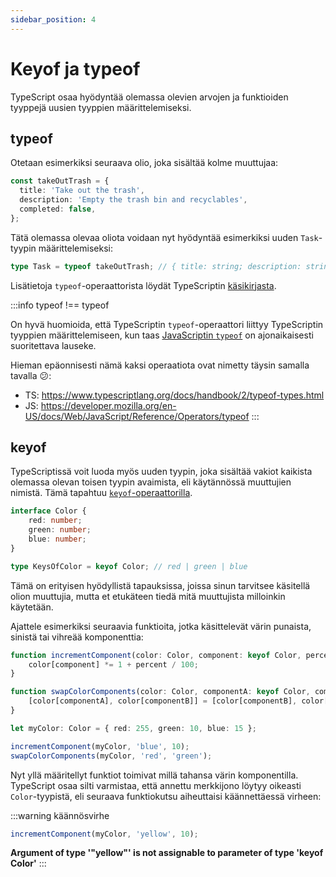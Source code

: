 ```yaml
---
sidebar_position: 4
---
```


# Keyof ja typeof

TypeScript osaa hyödyntää olemassa olevien arvojen ja funktioiden tyyppejä uusien tyyppien määrittelemiseksi.

## typeof

Otetaan esimerkiksi seuraava olio, joka sisältää kolme muuttujaa:

```ts
const takeOutTrash = {
  title: 'Take out the trash',
  description: 'Empty the trash bin and recyclables',
  completed: false,
};
```

Tätä olemassa olevaa oliota voidaan nyt hyödyntää esimerkiksi uuden `Task`-tyypin määrittelemiseksi:

```ts
type Task = typeof takeOutTrash; // { title: string; description: string; completed: boolean; }
```

Lisätietoja `typeof`-operaattorista löydät TypeScriptin [käsikirjasta](https://www.typescriptlang.org/docs/handbook/2/typeof-types.html).

:::info typeof !== typeof

On hyvä huomioida, että TypeScriptin `typeof`-operaattori liittyy TypeScriptin tyyppien määrittelemiseen, kun taas [JavaScriptin `typeof`](https://developer.mozilla.org/en-US/docs/Web/JavaScript/Reference/Operators/typeof) on ajonaikaisesti suoritettava lauseke.

Hieman epäonnisesti nämä kaksi operaatiota ovat nimetty täysin samalla tavalla 😕:

* TS: https://www.typescriptlang.org/docs/handbook/2/typeof-types.html
* JS: https://developer.mozilla.org/en-US/docs/Web/JavaScript/Reference/Operators/typeof
:::

## keyof

TypeScriptissä voit luoda myös uuden tyypin, joka sisältää vakiot kaikista olemassa olevan toisen tyypin avaimista, eli käytännössä muuttujien nimistä. Tämä tapahtuu [`keyof`-operaattorilla](https://www.typescriptlang.org/docs/handbook/2/keyof-types.html).

```ts
interface Color {
    red: number;
    green: number;
    blue: number;
}

type KeysOfColor = keyof Color; // red | green | blue
```

Tämä on erityisen hyödyllistä tapauksissa, joissa sinun tarvitsee käsitellä olion muuttujia, mutta et etukäteen tiedä mitä muuttujista milloinkin käytetään.

Ajattele esimerkiksi seuraavia funktioita, jotka käsittelevät värin punaista, sinistä tai vihreää komponenttia:

```ts
function incrementComponent(color: Color, component: keyof Color, percent: number) {
    color[component] *= 1 + percent / 100;
}

function swapColorComponents(color: Color, componentA: keyof Color, componentB: keyof Color) {
    [color[componentA], color[componentB]] = [color[componentB], color[componentA]];
}

let myColor: Color = { red: 255, green: 10, blue: 15 };

incrementComponent(myColor, 'blue', 10);
swapColorComponents(myColor, 'red', 'green');
```

Nyt yllä määritellyt funktiot toimivat millä tahansa värin komponentilla. TypeScript osaa silti varmistaa, että annettu merkkijono löytyy oikeasti `Color`-tyypistä, eli seuraava funktiokutsu aiheuttaisi käännettäessä virheen:

:::warning käännösvirhe
```ts
incrementComponent(myColor, 'yellow', 10);
```
**Argument of type '"yellow"' is not assignable to parameter of type 'keyof Color'**
:::
